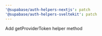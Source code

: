 ```yaml
---
'@supabase/auth-helpers-nextjs': patch
'@supabase/auth-helpers-sveltekit': patch
---
```


Add getProviderToken helper method

